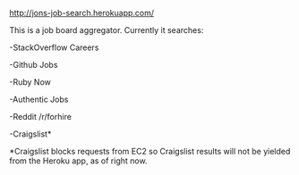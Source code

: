 

http://jons-job-search.herokuapp.com/

This is a job board aggregator. Currently it searches:

-StackOverflow Careers

-Github Jobs

-Ruby Now

-Authentic Jobs

-Reddit /r/forhire

-Craigslist*

*Craigslist blocks requests from EC2 so Craigslist results will not be yielded from the Heroku app, as of right now.
